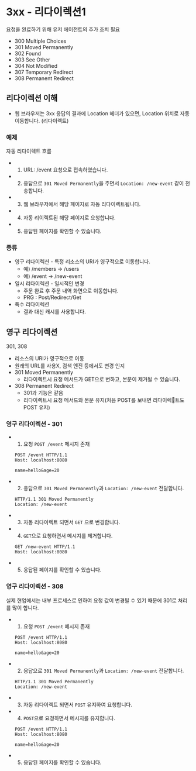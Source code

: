 # 3xx - 리다이렉션1
요청을 완료하기 위해 유저 에이전트의 추가 조치 필요

- 300 Multiple Choices
- 301 Moved Permanently
- 302 Found
- 303 See Other
- 304 Not Modified
- 307 Temporary Redirect
- 308 Permanent Redirect

## 리다이렉션 이해

- 웹 브라우저는 3xx 응답의 결과에 Location 헤더가 있으면, Location 위치로 자동 이동합니다. (리다이렉트)

### 예제
자동 리다이렉트 흐름

- 1. URL: /event 요청으로 접속하였습니다.
- 2. 응답으로 `301 Moved Permanently`을 주면서 `Location: /new-event` 같이 전송합니다.
- 3. 웹 브라우저에서 해당 페이지로 자동 리다이렉트됩니다.
- 4. 자동 리이렉트된 해당 페이지로 요청합니다.
- 5. 응답된 페이지를 확인할 수 있습니다.

### 종류

- 영구 리다이렉션 - 특정 리소스의 URI가 영구적으로 이동합니다.
  - 예) /members -> /users
  - 예) /event -> /new-event
- 일시 리다이렉션 - 일시적인 변경
  - 주문 완료 후 주문 내역 화면으로 이동합니다.
  - PRG : Post/Redirect/Get
- 특수 리다이렉션
  - 결과 대신 캐시를 사용합니다.

## 영구 리다이렉션
301, 308

- 리소스의 URI가 영구적으로 이동
- 원래의 URL를 사용X, 검색 엔진 등에서도 변경 인지
- 301 Moved Permanently
  - 리다이렉트시 요청 메서드가 GET으로 변하고, 본문이 제거될 수 있습니다.
- 308 Permanent Redirect
  - 301과 기능은 같음
  - 리다이렉트시 요청 메서드와 본문 유지(처음 POST를 보내면 리다이렉트도 POST 유지)

### 영구 리다이렉션 - 301

- 1. 요청 `POST /event` 메시지 존재
  ```
  POST /event HTTP/1.1
  Host: localhost:8080

  name=hello&age=20
  ```
- 2. 응답으로 `301 Moved Permanently`과 `Location: /new-event` 전달합니다.
  ```
  HTTP/1.1 301 Moved Permanently
  Location: /new-event
  ```
- 3. 자동 리다이렉트 되면서 `GET` 으로 변경합니다.
- 4. `GET`으로 요청하면서 메시지를 제거합니다.
  ```
  GET /new-event HTTP/1.1
  Host: localhost:8080
  ```
- 5. 응답된 페이지를 확인할 수 있습니다.

### 영구 리다이렉션 - 308
실제 현업에서는 내부 프로세스로 인하여 요청 값이 변경될 수 있기 때문에 301로 처리를 많이 합니다.

- 1. 요청 `POST /event` 메시지 존재
  ```
  POST /event HTTP/1.1
  Host: localhost:8080

  name=hello&age=20
  ```
- 2. 응답으로 `301 Moved Permanently`과 `Location: /new-event` 전달합니다.
  ```
  HTTP/1.1 301 Moved Permanently
  Location: /new-event
  ```
- 3. 자동 리다이렉트 되면서 `POST` 유지하여 요청합니다.
- 4. `POST`으로 요청하면서 메시지를 유지합니다.
  ```
  POST /event HTTP/1.1
  Host: localhost:8080

  name=hello&age=20
  ```
- 5. 응답된 페이지를 확인할 수 있습니다.
